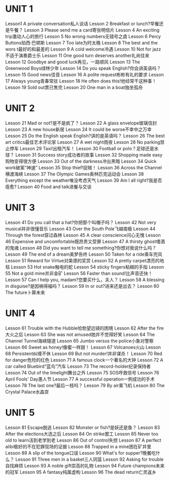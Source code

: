 # UNIT 1
Lesson1 A private conversation私人谈话
Lesson 2 Breakfast or lunch?早餐还是午餐？
Lesson 3 Please send me a card寄张明信片
Lesson 4 An exciting trip激动人心的旅行
Lesson 5 No wrong numbers无错号之虞
Lesson 6 Percy Buttons珀西·巴顿斯
Lesson 7 Too late为时太晚
Lesson 8 The best and the wors t最好的和最差的
Lesson 9 A cold welcome冷遇
Lesson 10 Not for jazz不适于演奏爵士乐
Lesson 11 One good turn deserves another礼尚往来
Lesson 12 Goodbye and good luck再见，一路顺风
Lesson 13 The Greenwood Boys绿林少年
Lesson 14 Do you speak English?你会讲英语吗？
Lesson 15 Good news佳音
Lesson 16 A polite request彬彬有礼的要求
Lesson 17 Always young青春常驻
Lesson 18 He often does this!他经常干这种事！
Lesson 19 Sold out票已售完
Lesson 20 One man in a boat独坐孤舟

# UNIT 2
Lesson 21 Mad or not?是不是疯了？
Lesson 22 A glass envelope玻璃信封
Lesson 23 A new house新居
Lesson 24 It could be worse不幸中之万幸
Lesson 25 Do the English speak English?讲的是英语吗？
Lesson 26 The best art critics最佳艺术评论家
Lesson 27 A wet night雨夜
Lesson 28 No parking禁止停车
Lesson 29 Taxi!出租汽车！
Lesson 30 Football or polo？足球还是水球？
Lesson 31 Success story成功者的故事
Lesson 32 Shopping made easy购物变得很方便
Lesson 33 Out of the darkness冲出黑暗
Lesson 34 Quick work破案“神速”
Lesson 35 Stop thief!捉贼！
Lesson 36 Across the Channel横渡海峡
Lesson 37 The Olympic Games奥林匹克运动会
Lesson 38 Everything except the weather唯没考虑天气
Lesson 39 Am I all right?我是否痊愈?
Lesson 40 Food and talk进餐与交谈

# UNIT 3
Lesson 41 Do you call that a hat?你把那个叫帽子吗？
Lesson 42 Not very musical并非很懂音乐
Lesson 43 Over the South Pole飞越南极
Lesson 44 Through the forest穿过森林
Lesson 45 A clear conscience问心无愧
Lesson 46 Expensive and uncomfortable既昂贵又受罪
Lesson 47 A thirsty ghost嗜酒的鬼魂
Lesson 48 Did you want to tell me something?你想对我说什么吗？
Lesson 49 The end of a dream美梦告终
Lesson 50 Taken for a ride乘车兜风
Lesson 51 Reward for Virtue对美德的奖赏
Lesson 52 A pretty carpet漂亮的地毯
Lesson 53 Hot snake触电的蛇
Lesson 54 sticky fingers粘糊的手指
Lesson 55 Not a gold mine并非金矿
Lesson 56 Faster than sound!比声音还快！
Lesson 57 Can I help you, madam?您要买什么，夫人？
Lesson 58 A blessing in disguise?是因祸得福吗？
Lesson 59 In or out?进来还是出去？
Lesson 60 The future卜算未来

# UNIT 4
Lesson 61 Trouble with the Hubble哈勃望远镜的困境
Lesson 62 After the fire大火之后
Lesson 63 She was not amused她并不觉得好笑
Lesson 64 The Channel Tunnel海峡隧道
Lesson 65 Jumbo versus the police小象对警察
Lesson 66 Sweet as honey!像蜜一样甜！
Lesson 67 Volcanoes火山
Lesson 68 Persistent纠缠不休
Lesson 69 But not murder!并非谋杀！
Lesson 70 Red for danger危险的红色
Lesson 71 A famous clock一个著名的大钟
Lesson 72 A car called Bluebird“蓝鸟”汽车
Lesson 73 The record-holder纪录保持者
Lesson 74 Out of the limelight舞台之外
Lesson 75 SOS呼救信号
Lesson 76 April Fools' Day愚人节
Lesson 77 A successful operation一例成功的手术
Lesson 78 The last one?最后一枝吗？
Lesson 79 By air乘飞机
Lesson 80 The Crystal Palace水晶宫

# UNIT 5
Lesson 81 Escape脱逃
Lesson 82 Monster or fish?是妖还是鱼？
Lesson 83 After the elections大选之后
Lesson 84 On strike罢工
Lesson 85 Never too old to learn活到老学到老
Lesson 86 Out of control失控
Lesson 87 A perfect alibi极好的不在犯罪现场的证据
Lesson 88 Trapped in a mine困在矿井里
Lesson 89 A slip of the tongue口误
Lesson 90 What's for supper?晚餐吃什么？
Lesson 91 Three men in a basket三人同篮
Lesson 92 Asking for trouble自找麻烦
Lesson 93 A noble gift崇高的礼物
Lesson 94 Future champions未来的冠军
Lesson 95 A fantasy纯属虚构
Lesson 96 The dead return亡灵返乡